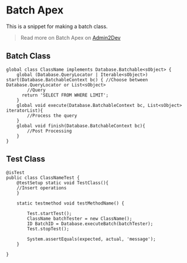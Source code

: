# Batch Apex
This is a snippet for making a batch class.

> Read more on Batch Apex on [Admin2Dev](https://admin2dev.com/apex-starter/14.html)

## Batch Class
```
global class ClassName implements Database.Batchable<sObject> {
    global (Database.QueryLocator | Iterable<sObject>) start(Database.BatchableContext bc) { //Choose between Database.QueryLocator or List<sObject>
    	//Query
      return 'SELECT FROM WHERE LIMIT';
    }
    global void execute(Database.BatchableContext bc, List<sObject> iteratorList){
    	//Process the query
    }
    global void finish(Database.BatchableContext bc){
	    //Post Processing
    }
}
```

## Test Class
```
@isTest
public class ClassNameTest {
    @testSetup static void TestClass(){
    //Insert operations
    }

    static testmethod void testMethodName() {

        Test.startTest();
        ClassName batchTester = new ClassName();
        ID BatchID = Database.executeBatch(batchTester);
        Test.stopTest();

        System.assertEquals(expected, actual, 'message');
    }

}
```
